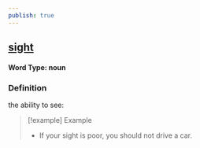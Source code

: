 ```yaml
---
publish: true
---
```

## [sight](https://dictionary.cambridge.org/dictionary/english/sight)

#### Word Type: noun
### Definition
the ability to see:

>[!example] Example
> - If your sight is poor, you should not drive a car.
